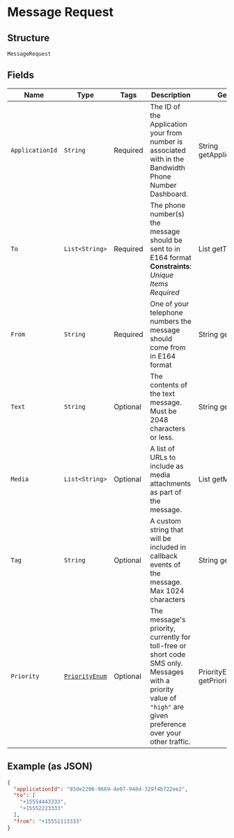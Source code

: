 
# Message Request

## Structure

`MessageRequest`

## Fields

| Name | Type | Tags | Description | Getter | Setter |
|  --- | --- | --- | --- | --- | --- |
| `ApplicationId` | `String` | Required | The ID of the Application your from number is associated with in the Bandwidth Phone Number Dashboard. | String getApplicationId() | setApplicationId(String applicationId) |
| `To` | `List<String>` | Required | The phone number(s) the message should be sent to in E164 format<br>**Constraints**: *Unique Items Required* | List<String> getTo() | setTo(List<String> to) |
| `From` | `String` | Required | One of your telephone numbers the message should come from in E164 format | String getFrom() | setFrom(String from) |
| `Text` | `String` | Optional | The contents of the text message. Must be 2048 characters or less. | String getText() | setText(String text) |
| `Media` | `List<String>` | Optional | A list of URLs to include as media attachments as part of the message. | List<String> getMedia() | setMedia(List<String> media) |
| `Tag` | `String` | Optional | A custom string that will be included in callback events of the message. Max 1024 characters | String getTag() | setTag(String tag) |
| `Priority` | [`PriorityEnum`](/doc/Messaging/models/priority-enum.md) | Optional | The message's priority, currently for toll-free or short code SMS only. Messages with a priority value of `"high"` are given preference over your other traffic. | PriorityEnum getPriority() | setPriority(PriorityEnum priority) |

## Example (as JSON)

```json
{
  "applicationId": "93de2206-9669-4e07-948d-329f4b722ee2",
  "to": [
    "+15554443333",
    "+15552223333"
  ],
  "from": "+15551113333"
}
```

